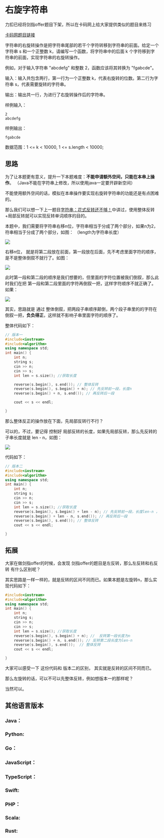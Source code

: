 


# 右旋字符串 

力扣已经将剑指offer题目下架，所以在卡码网上给大家提供类似的题目来练习 

[卡码网题目链接](https://kamacoder.com/problempage.php?pid=1065)

字符串的右旋转操作是把字符串尾部的若干个字符转移到字符串的前面。给定一个字符串 s 和一个正整数 k，请编写一个函数，将字符串中的后面 k 个字符移到字符串的前面，实现字符串的右旋转操作。

例如，对于输入字符串 "abcdefg" 和整数 2，函数应该将其转换为 "fgabcde"。 

输入：输入共包含两行，第一行为一个正整数 k，代表右旋转的位数。第二行为字符串 s，代表需要旋转的字符串。 

输出：输出共一行，为进行了右旋转操作后的字符串。 

样例输入： 

```
2
abcdefg 
``` 

样例输出： 

```
fgabcde
```

数据范围：1 <= k < 10000, 1 <= s.length < 10000;


## 思路

为了让本题更有意义，提升一下本题难度：**不能申请额外空间，只能在本串上操作**。 （Java不能在字符串上修改，所以使用java一定要开辟新空间）

不能使用额外空间的话，模拟在本串操作要实现右旋转字符串的功能还是有点困难的。

那么我们可以想一下上一题目[字符串：花式反转还不够！](https://programmercarl.com/0151.翻转字符串里的单词.html)中讲过，使用整体反转+局部反转就可以实现反转单词顺序的目的。


本题中，我们需要将字符串右移n位，字符串相当于分成了两个部分，如果n为2，符串相当于分成了两个部分，如图： （length为字符串长度） 

![](https://code-thinking-1253855093.file.myqcloud.com/pics/20231106170143.png)


右移n位， 就是将第二段放在前面，第一段放在后面，先不考虑里面字符的顺序，是不是整体倒叙不就行了。如图： 

![](https://code-thinking-1253855093.file.myqcloud.com/pics/20231106171557.png) 

此时第一段和第二段的顺序是我们想要的，但里面的字符位置被我们倒叙，那么此时我们在把 第一段和第二段里面的字符再倒叙一把，这样字符顺序不就正确了。 如果： 

![](https://code-thinking-1253855093.file.myqcloud.com/pics/20231106172058.png) 

其实，思路就是 通过 整体倒叙，把两段子串顺序颠倒，两个段子串里的的字符在倒叙一把，**负负得正**，这样就不影响子串里面字符的顺序了。 

整体代码如下： 

```CPP 
// 版本一
#include<iostream>
#include<algorithm>
using namespace std;
int main() {
    int n;
    string s;
    cin >> n;
    cin >> s;
    int len = s.size(); //获取长度

    reverse(s.begin(), s.end()); // 整体反转
    reverse(s.begin(), s.begin() + n); // 先反转前一段，长度n
    reverse(s.begin() + n, s.end()); // 再反转后一段

    cout << s << endl;

} 
```

那么整体反正的操作放在下面，先局部反转行不行？ 

可以的，不过，要记得 控制好 局部反转的长度，如果先局部反转，那么先反转的子串长度就是 len - n，如图： 

![](https://code-thinking-1253855093.file.myqcloud.com/pics/20231106172534.png)

代码如下： 

```CPP
// 版本二 
#include<iostream>
#include<algorithm>
using namespace std;
int main() {
    int n;
    string s;
    cin >> n;
    cin >> s;
    int len = s.size(); //获取长度
    reverse(s.begin(), s.begin() + len - n); // 先反转前一段，长度len-n ，注意这里是和版本一的区别
    reverse(s.begin() + len - n, s.end()); // 再反转后一段
    reverse(s.begin(), s.end()); // 整体反转
    cout << s << endl;

}
```


## 拓展 

大家在做剑指offer的时候，会发现 剑指offer的题目是左反转，那么左反转和右反转 有什么区别呢？ 

其实思路是一样一样的，就是反转的区间不同而已。如果本题是左旋转n，那么实现代码如下： 

```CPP
#include<iostream>
#include<algorithm>
using namespace std;
int main() {
    int n;
    string s;
    cin >> n;
    cin >> s;
    int len = s.size(); //获取长度
    reverse(s.begin(), s.begin() + n); //  反转第一段长度为n 
    reverse(s.begin() + n, s.end()); // 反转第二段长度为len-n 
    reverse(s.begin(), s.end());  // 整体反转
    cout << s << endl;

}
```

大家可以感受一下 这份代码和 版本二的区别， 其实就是反转的区间不同而已。 

那么左旋转的话，可以不可以先整体反转，例如想版本一的那样呢？ 

当然可以。




## 其他语言版本

### Java：



### Python: 


### Go：


### JavaScript：


### TypeScript：


### Swift:



### PHP：


### Scala:


### Rust:






